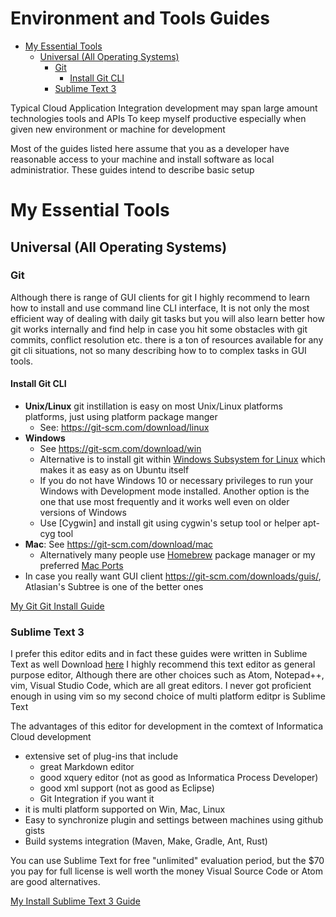 # Environment and Tools Guides

<!-- MarkdownTOC -->

- [My Essential Tools](#my-essential-tools)
    - [Universal \(All Operating Systems\)](#universal-all-operating-systems)
        - [Git](#git)
            - [Install Git CLI](#install-git-cli)
        - [Sublime Text 3](#sublime-text-3)

<!-- /MarkdownTOC -->

Typical Cloud Application Integration development may span large amount technologies tools and APIs
To keep myself productive especially when given new environment or machine for development

Most of the guides listed here assume that you as a developer have reasonable access to your machine and install software as local administratior.
These guides intend to describe basic setup

# My Essential Tools

## Universal (All Operating Systems)

### Git

Although there is range of GUI clients for git I highly recommend to learn how to install and use command line CLI interface,
It is not only the most efficient way of dealing with daily git tasks but you will also learn better how git works internally and find help in case you hit some obstacles with git commits, conflict resolution etc. there is a ton of resources available for any git cli situations, not so many describing how to to complex tasks in GUI tools.

#### Install Git CLI

- __Unix/Linux__ git instillation is easy on most Unix/Linux platforms platforms, just using platform package manger
    - See: https://git-scm.com/download/linux
- __Windows__
    - See https://git-scm.com/download/win
    - Alternative is to install git within [Windows Subsystem for Linux](https://msdn.microsoft.com/en-us/commandline/wsl/install_guide) which makes it as easy as on Ubuntu itself
    - If you do not have Windows 10 or necessary privileges to run your Windows with Development mode installed. Another option is the one that use most frequently and it works well even on older versions of Windows
    - Use [Cygwin] and install git using cygwin's setup tool or helper apt-cyg tool
- __Mac__: See https://git-scm.com/download/mac
    - Alternatively many people use [Homebrew](https://brew.sh/) package manager or my preferred [Mac Ports](https://www.macports.org/)
- In case you really want GUI client https://git-scm.com/downloads/guis/, Atlasian's Subtree is one of the better ones

[My Git Git Install Guide](install_git.md)

### Sublime Text 3

I prefer this editor edits and in fact these guides were written in Sublime Text as well
Download [here](https://www.sublimetext.com/3)
I highly recommend this text editor as general purpose editor, Although there are other choices such as Atom, Notepad++, vim, Visual Studio Code, which are all great editors. I never got proficient enough in using vim so my second choice of multi platform editpr is Sublime Text

The advantages of this editor for development in the comtext of Informatica Cloud development

- extensive set of plug-ins that include
    - great Markdown editor
    - good xquery editor (not as good as Informatica Process Developer)
    - good xml support (not as good as Eclipse)
    - Git Integration if you want it
- it is multi platform supported on Win, Mac, Linux
- Easy to synchronize plugin and settings between machines using github gists
- Build systems integration (Maven, Make, Gradle, Ant, Rust)

You can use Sublime Text for free "unlimited" evaluation period, but the $70 you pay for full license is well worth the money Visual Source Code or Atom are good alternatives.

[My Install Sublime Text 3 Guide](install_sublime.md)
